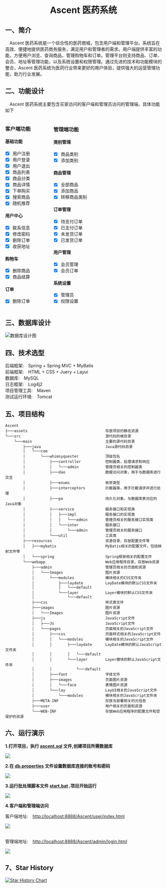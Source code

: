 # **<center>Ascent 医药系统</center>**

## 一、简介
&emsp;Ascent 医药系统是一个综合性的医药商城，包含用户端和管理平台。系统旨在高效、便捷地提供医药商务服务，满足用户和管理者的需求。用户端提供丰富的功能，方便用户浏览、查询商品，管理购物车和订单。管理平台则支持商品、订单、会员、地址等管理功能，以及系统设置和权限管理。通过先进的技术和功能模块的整合，Ascent 医药系统为医药行业带来更好的用户体验，提供强大的运营管理功能，助力行业发展。


## 二、功能设计
&emsp;Ascent 医药系统主要包含买家访问的客户端和管理员访问的管理端，具体功能如下

<div style="display: inline-block; width: 30%;">

### 客户端功能

#### 基础功能
- [x] 用户注册
- [x] 用户登录
- [x] 用户退出
- [x] 商品列表
- [x] 商品分类
- [x] 商品详情
- [x] 下单购买
- [x] 搜索商品
- [x] 随机推荐

#### 用户中心
- [x] 联系信息
- [x] 修改密码
- [x] 删除订单
- [x] 收获地址

#### 购物车
- [x] 删除商品
- [x] 商品结算

#### 订单
- [x] 删除订单
</div>
<div style="display: inline-block; width: 30%;">

### 管理端功能

#### 类别管理
- [x] 商品类别
- [x] 添加类别

#### 商品管理
- [x] 全部商品
- [x] 添加商品
- [x] 转移商品类别

#### 订单管理
- [x] 待支付订单
- [x] 已支付订单
- [x] 未发货订单
- [x] 已发货订单

#### 用户管理
- [x] 会员管理
- [x] 会员订单

#### 系统设置
- [x] 管理员
- [x] 权限设置
</div>


## 三、数据库设计

![数据库设计图](assets/diagram.png)


## 四、技术选型
后端框架:&emsp;Spring + Spring MVC + MyBatis <br>
前端框架:&emsp;HTML + CSS + Juery + Layui <br>
数据库:&emsp;MySQL <br>
日志框架:&emsp;Log4j2 <br>
项目管理工具:&emsp;Maven <br>
测试运行环境:&emsp;Tomcat <br>


## 五、项目结构
```
Ascent
├───assets                                   存放项目的静态资源
└───src                                      源代码的根目录
    └───main                                 主要的源代码目录
        ├───java                             Java源代码目录
        │   └───com
        │       └───whimsyquester            顶级包名
        │           ├───controller           控制器类，处理请求和响应
        │           │   └───admin            管理员相关的控制器类
        │           ├───dao                  数据访问对象，用于与数据库进行交互
        │           ├───enums                枚举类型
        │           ├───interceptors         拦截器类，用于拦截请求并进行处理
        │           ├───po                   持久化对象，与数据库表对应的Java对象
        │           ├───service              服务接口和实现类
        │           │   ├───impl             服务接口的实现类
        │           │   │   └───admin        管理员相关的服务接口实现类
        │           │   └───inter            服务接口
        │           │       └───admin        管理员相关的服务接口
        │           └───util                 工具类
        ├───resources                        资源目录，存放配置文件等
        │   ├───mybatis                      MyBatis相关的配置文件，包括映射文件等
        │   └───spring                       Spring框架相关的配置文件
        └───webapp                           Web应用程序目录，存放Web资源
            ├───admin                        管理员相关的页面和资源
            │   └───Images                   图片资源
            │       └───modules              模块相关的CSS文件夹
            │           ├───laydate          LayDate模块的默认CSS文件夹
            │           │   └───default
            │           └───layer            Layer模块的默认CSS文件夹
            │               └───default
            ├───css                          样式表文件
            ├───images                       图片资源
            │   └───Images                   图片资源
            ├───js                           JavaScript文件
            │   ├───Js                       JavaScript文件
            │   └───pages                    页面相关的JavaScript文件
            │       ├───css                  页面样式相关的JavaScript文件
            │       │   └───modules          模块相关的JavaScript文件
            │       │       ├───laydate      LayDate模块的默认JavaScript文件夹
            │       │       │   └───default
            │       │       └───layer        Layer模块的默认JavaScript文件夹
            │       │           └───default
            │       ├───font                 字体文件
            │       ├───images               页面图片资源
            │       │   └───face             表情图片资源
            │       └───lay                  LayUI相关的JavaScript文件
            │           └───modules          模块相关的JavaScript文件夹
            ├───META-INF                     存放与部署相关的元信息
            ├───user                         用户相关的页面和资源
            └───WEB-INF                      存放Web应用程序的配置文件和受保护的资源
```

## 六、运行演示
**1.打开项目，执行 [ascent.sql](src\main\resources\ascent.sql) 文件,创建项目所需数据库**

![](assets/屏幕截图-2023-11-26-211550.png)


**2.在 [db.properties](src\main\resources\db.properties) 文件设置数据库连接的账号和密码**

![](assets/屏幕截图-2023-11-26-212106.png)


**3.运行批处理脚本文件 [start.bat](start.bat) ,项目开始运行**

![](assets/屏幕截图-2023-11-26-212428.png)

**4.客户端和管理端访问**

客户端地址:&emsp;[http://localhost:8888/Ascent/user/index.html](http://localhost:8888/Ascent/user/index.html) <br>

![](assets/网页捕获_26-11-2023_22854_localhost.jpeg)

<br>管理端地址:&emsp;[http://localhost:8888/Ascent/admin/login.html](http://localhost:8888/Ascent/admin/login.html)

![](assets/屏幕截图-2023-11-26-212936.png)

## 7、Star History

[![Star History Chart](https://api.star-history.com/svg?repos=WhimsyQuester/Ascent&type=Date)](https://star-history.com/#WhimsyQuester/Ascent&Date)
